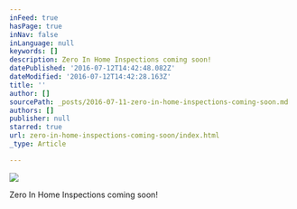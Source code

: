 ```yaml
---
inFeed: true
hasPage: true
inNav: false
inLanguage: null
keywords: []
description: Zero In Home Inspections coming soon!
datePublished: '2016-07-12T14:42:48.082Z'
dateModified: '2016-07-12T14:42:28.163Z'
title: ''
author: []
sourcePath: _posts/2016-07-11-zero-in-home-inspections-coming-soon.md
authors: []
publisher: null
starred: true
url: zero-in-home-inspections-coming-soon/index.html
_type: Article

---
```

![](https://the-grid-user-content.s3-us-west-2.amazonaws.com/a3dfc0e8-17f4-40d1-a060-9ef5c3706449.jpg)

Zero In Home Inspections coming soon!